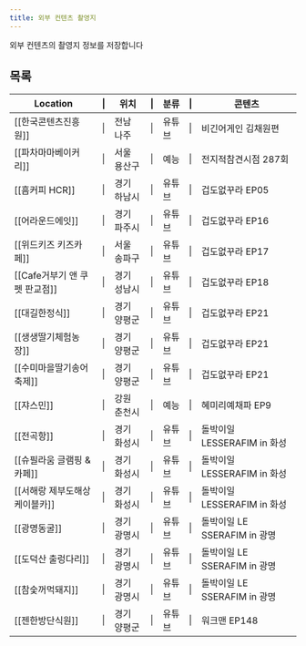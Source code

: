 ```yaml
---
title: 외부 컨텐츠 촬영지
---
```

외부 컨텐츠의 촬영지 정보를 저장합니다

## 목록

| Location             | \|  | 위치     | \|  | 분류  | \|  | 콘텐츠                    |
| -------------------- | --- | ------ | --- | --- | --- | ---------------------- |
| [[한국콘텐츠진흥원]]         | \|  | 전남 나주  | \|  | 유튜브 | \|  | 비긴어게인 김채원편             |
| [[파차마마베이커리]]         | \|  | 서울 용산구 | \|  | 예능  | \|  | 전지적참견시점 287회           |
| [[흠커피 HCR]]          | \|  | 경기 하남시 | \|  | 유튜브 | \|  | 겁도없꾸라 EP05             |
| [[어라운드에잇]]           | \|  | 경기 파주시 | \|  | 유튜브 | \|  | 겁도없꾸라 EP16             |
| [[위드키즈 키즈카페]]        | \|  | 서울 송파구 | \|  | 유튜브 | \|  | 겁도없꾸라 EP17             |
| [[Cafe거부기 앤 쿠펫 판교점]] | \|  | 경기 성남시 | \|  | 유튜브 | \|  | 겁도없꾸라 EP18             |
| [[대길한정식]]            | \|  | 경기 양평군 | \|  | 유튜브 | \|  | 겁도없꾸라 EP21             |
| [[생생딸기체험농장]]         | \|  | 경기 양평군 | \|  | 유튜브 | \|  | 겁도없꾸라 EP21             |
| [[수미마을딸기송어축제]]       | \|  | 경기 양평군 | \|  | 유튜브 | \|  | 겁도없꾸라 EP21             |
| [[쟈스민]]              | \|  | 강원 춘천시 | \|  | 예능  | \|  | 혜미리예채파 EP9             |
| [[전곡항]]              | \|  | 경기 화성시 | \|  | 유튜브 | \|  | 돌박이일 LESSERAFIM in 화성  |
| [[슈필라움 글램핑 & 카페]]    | \|  | 경기 화성시 | \|  | 유튜브 | \|  | 돌박이일 LESSERAFIM in 화성  |
| [[서해랑 제부도해상케이블카]]    | \|  | 경기 화성시 | \|  | 유튜브 | \|  | 돌박이일 LESSERAFIM in 화성  |
| [[광명동굴]]             | \|  | 경기 광명시 | \|  | 유튜브 | \|  | 돌박이일 LE SSERAFIM in 광명 |
| [[도덕산 출렁다리]]         | \|  | 경기 광명시 | \|  | 유튜브 | \|  | 돌박이일 LE SSERAFIM in 광명 |
| [[참숯꺼먹돼지]]           | \|  | 경기 광명시 | \|  | 유튜브 | \|  | 돌박이일 LE SSERAFIM in 광명 |
| [[젠한방단식원]]           | \|  | 경기 양평군 | \|  | 유튜브 | \|  | 워크맨 EP148              |

